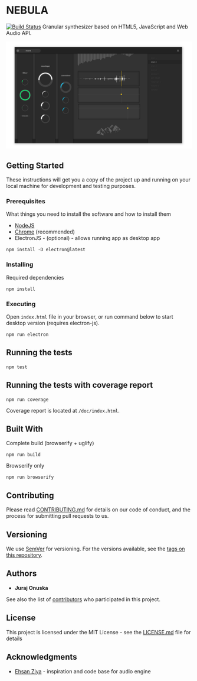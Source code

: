 # NEBULA

[![Build Status](https://travis-ci.org/nthe/nebula.svg?branch=master)](https://travis-ci.org/nthe/nebula) Granular synthesizer based on HTML5, JavaScript and Web Audio API.

![screen](screen2.png)
## Getting Started

These instructions will get you a copy of the project up and running on your local machine for development and testing purposes. 


### Prerequisites

What things you need to install the software and how to install them

- [NodeJS](https://nodejs.org/en/download/)
- [Chrome](https://www.google.com/chrome/) (recommended)
- ElectronJS - (optional) - allows running app as desktop app

```
npm install -D electron@latest
```


### Installing

Required dependencies

```
npm install
```

### Executing 

Open `index.html` file in your browser, or run command below to start desktop version (requires electron-js).

```
npm run electron
```

## Running the tests

```
npm test
```

## Running the tests with coverage report

```
npm run coverage
```

Coverage report is located at `/doc/index.html`.

## Built With

Complete build (browserify + uglify)
```
npm run build
```

Browserify only
```
npm run browserify
```

## Contributing

Please read [CONTRIBUTING.md](CONTRIBUTING.md) for details on our code of conduct, and the process for submitting pull requests to us.

## Versioning

We use [SemVer](http://semver.org/) for versioning. For the versions available, see the [tags on this repository](https://github.com/nthe/elements/tags). 

## Authors

* **Juraj Onuska** 

See also the list of [contributors](https://github.com/nthe/elements/contributors) who participated in this project.

## License

This project is licensed under the MIT License - see the [LICENSE.md](LICENSE.md) file for details

## Acknowledgments

* [Ehsan Ziya](https://github.com/zya/granular) - inspiration and code base for audio engine
